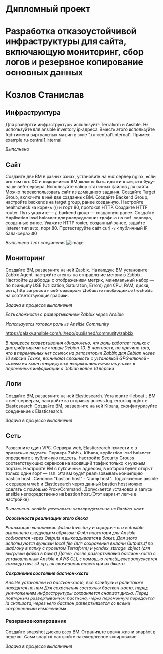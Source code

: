 # Дипломный проект
# Разработка отказоустойчивой инфраструктуры для сайта, включающую мониторинг, сбор логов и резервное копирование основных данных
# Козлов Станислав

## Инфраструктура
Для развёртки инфраструктуры используйте Terraform и Ansible.
Не используйте для ansible inventory ip-адреса! Вместо этого используйте fqdn имена виртуальных машин в зоне ".ru-central1.internal". Пример: example.ru-central1.internal

*Выполнено*

## Сайт

Создайте две ВМ в разных зонах, установите на них сервер nginx, если его там нет. ОС и содержимое ВМ должно быть идентичным, это будут наши веб-сервера.
Используйте набор статичных файлов для сайта. Можно переиспользовать сайт из домашнего задания.
Создайте Target Group, включите в неё две созданных ВМ.
Создайте Backend Group, настройте backends на target group, ранее созданную. Настройте healthcheck на корень (/) и порт 80, протокол HTTP.
Создайте HTTP router. Путь укажите — /, backend group — созданную ранее.
Создайте Application load balancer для распределения трафика на веб-сервера, созданные ранее. Укажите HTTP router, созданный ранее, задайте listener тип auto, порт 80.
Протестируйте сайт curl -v <публичный IP балансера>:80

*Выполнено*
*Тест соединения*
![image](https://github.com/stkv1/diplom/assets/145263196/672be4db-c8b9-45ab-b6fb-d8597ea1b3ee)


## Мониторинг

Создайте ВМ, разверните на ней Zabbix. На каждую ВМ установите Zabbix Agent, настройте агенты на отправление метрик в Zabbix.
Настройте дешборды с отображением метрик, минимальный набор — по принципу USE (Utilization, Saturation, Errors) для CPU, RAM, диски, сеть, http запросов к веб-серверам. Добавьте необходимые tresholds на соответствующие графики.

*Задача в процессе выполнения*

*Есть сложности с развертыванием Zabbix через Ansible*

*Используется готовая роль из Ansible Community*

<https://galaxy.ansible.com/ui/repo/published/community/zabbix>

*В процессе развертывания обнаружено, что роль работает только с дистрибутивами не старше Debian-10. 
В частности, по причине того, что в переменных нет ссылок на репозитории Zabbix для Debian новее 10 версии
Также, возникают сложности с установкой GPG-ключей - ссылка на ключ генерируется неправильно из-за отсутсвия в переменных информации о Debian новее 10 версии*


## Логи

Cоздайте ВМ, разверните на ней Elasticsearch. Установите filebeat в ВМ к веб-серверам, настройте на отправку access.log, error.log nginx в Elasticsearch.
Создайте ВМ, разверните на ней Kibana, сконфигурируйте соединение с Elasticsearch.

*Задача в процессе выполнения*

## Сеть

Разверните один VPC. Сервера web, Elasticsearch поместите в приватные подсети. Сервера Zabbix, Kibana, application load balancer определите в публичную подсеть.
Настройте Security Groups соответствующих сервисов на входящий трафик только к нужным портам.
Настройте ВМ с публичным адресом, в которой будет открыт только один порт — ssh. Эта вм будет реализовывать концепцию bastion host . Синоним "bastion host" - "Jump host". 
Подключение ansible к серверам web и Elasticsearch через данный bastion host можно сделать с помощью ProxyCommand . 
Допускается установка и запуск ansible непосредственно на bastion host.(Этот вариант легче в настройке)

*Выполнено. Ansible установлен непосредственно на Bastion-хост*

***Особенности реализации этого блока***

*Реализация наполнения файла Inventory и передачи его в Ansible выполнена следующим образом:
Файл инвентори для Ansible собирается через Outputs и выкладывается в бакет. 
Для этого используются функции local_file (для сохранения выдачи Outputs.tf по шаблону в папку с проектом Terraform) и yandex_storage_object (для выгрузки файла в бакет)
Далее, после развертывания бастион-хоста с установленным Ansible и AWS CLI, с помощью remote_exec запускается команда aws s3 cp для скачивания инвентори из бакета*

***Сохранение состояния бастион-хоста***

*Ansible установлен на бастион-хосте, все плейбуки и роли также находятся на нем
Для сохранения состояния бастион-хоста, перед уничтожением инфраструктуры сохраняется снапшот диска.
Перед повторным развертыванием бастиона, через переменную передается id снапшота, через него бастион развертывается со всеми сохраненными изменениями*

### Резервное копирование

Создайте snapshot дисков всех ВМ. Ограничьте время жизни snaphot в неделю. Сами snaphot настройте на ежедневное копирование

*Задача в процессе выполнения*
